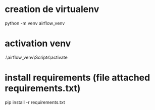 # creation de virtualenv
python -m venv airflow_venv

# activation venv
.\airflow_venv\Scripts\activate

# install requirements (file attached requirements.txt)
pip install -r requirements.txt

